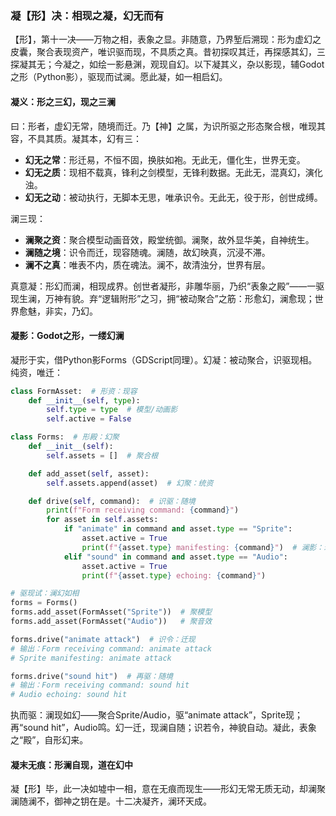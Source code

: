 ### 凝【形】决：相现之凝，幻无而有

【形】，第十一决——万物之相，表象之显。非随意，乃界堑后溯现：形为虚幻之皮囊，聚合表现资产，唯识驱而现，不具质之真。昔初探叹其迁，再探感其幻，三探凝其无；今凝之，如绘一影悬渊，观现自幻。以下凝其义，杂以影现，辅Godot之形（Python影），驱现而试澜。愿此凝，如一相启幻。

#### 凝义：形之三幻，现之三澜
曰：形者，虚幻无常，随境而迁。乃【神】之属，为识所驱之形态聚合根，唯现其容，不具其质。凝其本，幻有三：  
- **幻无之常**：形迁易，不恒不固，换肤如袍。无此无，僵化生，世界无变。  
- **幻无之质**：现相不载真，锋利之剑模型，无锋利数据。无此无，混真幻，演化浊。  
- **幻无之动**：被动执行，无脚本无思，唯承识令。无此无，役于形，创世成缚。  

澜三现：  
- **澜聚之资**：聚合模型动画音效，殿堂统御。澜聚，故外显华美，自神统生。  
- **澜随之境**：识令而迁，现容随魂。澜随，故幻映真，沉浸不滞。  
- **澜不之真**：唯表不内，质在魂法。澜不，故清浊分，世界有层。  

真意凝：形幻而澜，相现成界。创世者凝形，非雕华丽，乃织“表象之殿”——一驱现生澜，万神有貌。弃“逻辑附形”之习，拥“被动聚合”之筋：形愈幻，澜愈现；世界愈魅，非实，乃幻。

#### 凝影：Godot之形，一缕幻澜
凝形于实，借Python影Forms（GDScript同理）。幻凝：被动聚合，识驱现相。纯资，唯迁：

```python
class FormAsset:  # 形资：现容
    def __init__(self, type):
        self.type = type  # 模型/动画影
        self.active = False

class Forms:  # 形殿：幻聚
    def __init__(self):
        self.assets = []  # 聚合根

    def add_asset(self, asset):
        self.assets.append(asset)  # 幻聚：统资

    def drive(self, command):  # 识驱：随境
        print(f"Form receiving command: {command}")
        for asset in self.assets:
            if "animate" in command and asset.type == "Sprite":
                asset.active = True
                print(f"{asset.type} manifesting: {command}")  # 澜影：现幻
            elif "sound" in command and asset.type == "Audio":
                asset.active = True
                print(f"{asset.type} echoing: {command}")

# 驱现试：澜幻如相
forms = Forms()
forms.add_asset(FormAsset("Sprite"))  # 聚模型
forms.add_asset(FormAsset("Audio"))   # 聚音效

forms.drive("animate attack")  # 识令：迁现
# 输出：Form receiving command: animate attack
# Sprite manifesting: animate attack

forms.drive("sound hit")  # 再驱：随境
# 输出：Form receiving command: sound hit
# Audio echoing: sound hit
```

执而驱：澜现如幻——聚合Sprite/Audio，驱“animate attack”，Sprite现；再“sound hit”，Audio鸣。幻一迁，现澜自随；识若令，神貌自动。凝此，表象之“殿”，自形幻来。

#### 凝末无痕：形澜自现，道在幻中
凝【形】毕，此一决如墟中一相，意在无痕而现生——形幻无常无质无动，却澜聚澜随澜不，御神之钥在是。十二决凝齐，澜环天成。